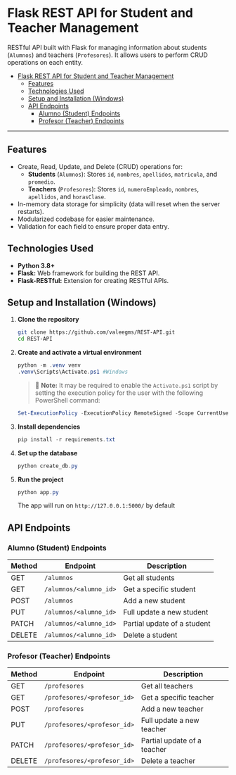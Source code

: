 # Flask REST API for Student and Teacher Management

RESTful API built with Flask for managing information about students (`Alumnos`) and teachers (`Profesores`). It allows users to perform CRUD operations on each entity.

- [Flask REST API for Student and Teacher Management](#flask-rest-api-for-student-and-teacher-management)
  - [Features](#features)
  - [Technologies Used](#technologies-used)
  - [Setup and Installation (Windows)](#setup-and-installation-windows)
  - [API Endpoints](#api-endpoints)
    - [Alumno (Student) Endpoints](#alumno-student-endpoints)
    - [Profesor (Teacher) Endpoints](#profesor-teacher-endpoints)

---

## Features

- Create, Read, Update, and Delete (CRUD) operations for:
  - **Students** (`Alumnos`): Stores `id`, `nombres`, `apellidos`, `matricula`, and `promedio`.
  - **Teachers** (`Profesores`): Stores `id`, `numeroEmpleado`, `nombres`, `apellidos`, and `horasClase`.
- In-memory data storage for simplicity (data will reset when the server restarts).
- Modularized codebase for easier maintenance.
- Validation for each field to ensure proper data entry.

## Technologies Used

- **Python 3.8+**
- **Flask:** Web framework for building the REST API.
- **Flask-RESTful:** Extension for creating RESTful APIs.

## Setup and Installation (Windows)

1. **Clone the repository**
   ```bash
   git clone https://github.com/valeegms/REST-API.git
   cd REST-API
2. **Create and activate a virtual environment**
   ```powershell
   python -m .venv venv
   .venv\Scripts\Activate.ps1 #Windows
   ```
    > :memo: **Note:** It may be required to enable the `Activate.ps1` script by setting the execution policy for the user with the following PowerShell command:
    ```powershell
    Set-ExecutionPolicy -ExecutionPolicy RemoteSigned -Scope CurrentUser
    ```
3. **Install dependencies**
   ```powershell
   pip install -r requirements.txt
   ```
4. **Set up the database**
   ```powershell
   python create_db.py
5. **Run the project**
   ```powershell
   python app.py
   ```
   The app will run on `http://127.0.0.1:5000/` by default

## API Endpoints
### Alumno (Student) Endpoints
|  Method  |  Endpoint     |  Description              |
|----------|---------------|---------------------------|
|GET       |`/alumnos`     |Get all students           |
|GET       |`/alumnos/<alumno_id>`|Get a specific student     |
|POST      |`/alumnos`     |Add a new student          |
|PUT       |`/alumnos/<alumno_id>` |Full update a new student  |
|PATCH     |`/alumnos/<alumno_id>` |Partial update of a student|
|DELETE    |`/alumnos/<alumno_id>` |Delete a student           |

### Profesor (Teacher) Endpoints
|  Method  |  Endpoint        |  Description              |
|----------|------------------|---------------------------|
|GET       |`/profesores`     |Get all teachers           |
|GET       |`/profesores/<profesor_id>`|Get a specific teacher     |
|POST      |`/profesores`     |Add a new teacher          |
|PUT       |`/profesores/<profesor_id>` |Full update a new teacher  |
|PATCH     |`/profesores/<profesor_id>` |Partial update of a teacher|
|DELETE    |`/profesores/<profesor_id>` |Delete a teacher           |